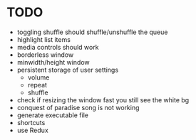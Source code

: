 # TODO
- toggling shuffle should shuffle/unshuffle the queue
- highlight list items
- media controls should work
- borderless window
- minwidth/height window
- persistent storage of user settings
  - volume
  - repeat
  - shuffle
- check if resizing the window fast you still see the white bg
- conquest of paradise song is not working
- generate executable file
- shortcuts
- use Redux
